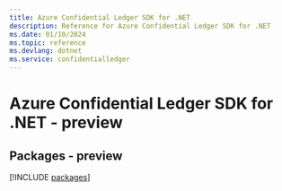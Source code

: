 ```yaml
---
title: Azure Confidential Ledger SDK for .NET
description: Reference for Azure Confidential Ledger SDK for .NET
ms.date: 01/10/2024
ms.topic: reference
ms.devlang: dotnet
ms.service: confidentialledger
---
```

# Azure Confidential Ledger SDK for .NET - preview
## Packages - preview
[!INCLUDE [packages](confidential-ledger-index.md)]